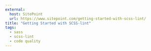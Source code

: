 ```yaml
---
external:
  host: SitePoint
  url: https://www.sitepoint.com/getting-started-with-scss-lint/
title: "Getting Started with SCSS-lint"
tags:
  - sass
  - scss-lint
  - code quality
---
```

